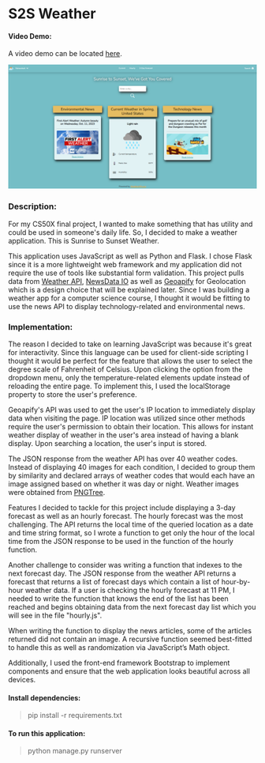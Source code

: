 # S2S Weather

#### Video Demo:
A video demo can be located [here](https://youtu.be/7sHlLLJPLZY).

![S2s Weather Image:](https://github.com/zerrynlh/S2S-Weather/blob/main/project/s2s-index.png)

### Description: 
For my CS50X final project, I wanted to make something that has utility and could be used in someone's daily life. So, I decided to make a weather application. This is Sunrise to Sunset Weather.

This application uses JavaScript as well as Python and Flask. I chose Flask since it is a more lightweight web framework and my application did not require the use of tools like substantial form validation. This project pulls data from [Weather API](https://www.weatherapi.com/), [NewsData IO](https://newsdata.io/) as well as [Geoapify](https://www.geoapify.com/) for Geolocation which is a design choice that will be explained later. Since I was building a weather app for a computer science course, I thought it would be fitting to use the news API to display technology-related and environmental news.

### Implementation:

The reason I decided to take on learning JavaScript was because it's great for interactivity. Since this language can be used for client-side scripting I thought it would be perfect for the feature that allows the user to select the degree scale of Fahrenheit of Celsius. Upon clicking the option from the dropdown menu, only the temperature-related elements update instead of reloading the entire page. To implement this, I used the localStorage property to store the user's preference.

Geoapify's API was used to get the user's IP location to immediately display data when visiting the page. IP location was utilized since other methods require the user's permission to obtain their location. This allows for instant weather display of weather in the user's area instead of having a blank display. Upon searching a location, the user's input is stored.

The JSON response from the weather API has over 40 weather codes. Instead of displaying 40 images for each condition, I decided to group them by similarity and declared arrays of weather codes that would each have an image assigned based on whether it was day or night. Weather images were obtained from [PNGTree](https://pngtree.com/).

Features I decided to tackle for this project include displaying a 3-day forecast as well as an hourly forecast. The hourly forecast was the most challenging. The API returns the local time of the queried location as a date and time string format, so I wrote a function to get only the hour of the local time from the JSON response to be used in the function of the hourly function. 

Another challenge to consider was writing a function that indexes to the next forecast day. The JSON response from the weather API returns a forecast that returns a list of forecast days which contain a list of hour-by-hour weather data. If a user is checking the hourly forecast at 11 PM, I needed to write the function that knows the end of the list has been reached and begins obtaining data from the next forecast day list which you will see in the file "hourly.js".

When writing the function to display the news articles, some of the articles returned did not contain an image. A recursive function seemed best-fitted to handle this as well as randomization via JavaScript’s Math object.

Additionally, I used the front-end framework Bootstrap to implement components and ensure that the web application looks beautiful across all devices.

#### Install dependencies:
>pip install -r requirements.txt

#### To run this application:
>python manage.py runserver
